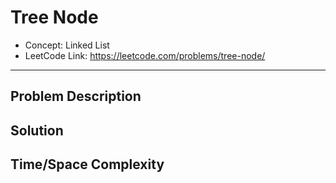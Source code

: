 # Tree Node

- Concept: Linked List
- LeetCode Link: https://leetcode.com/problems/tree-node/

---

## Problem Description

## Solution

## Time/Space Complexity

